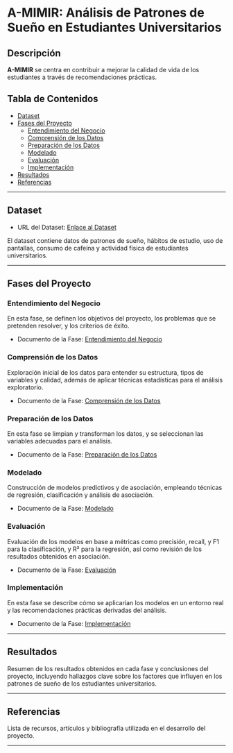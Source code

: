 # A-MIMIR: Análisis de Patrones de Sueño en Estudiantes Universitarios

## Descripción
**A-MIMIR** se centra en contribuir a mejorar la calidad de vida de los estudiantes a través de recomendaciones prácticas.

## Tabla de Contenidos
- [Dataset](#dataset)
- [Fases del Proyecto](#fases-del-proyecto)
  - [Entendimiento del Negocio](#entendimiento-del-negocio)
  - [Comprensión de los Datos](#comprensión-de-los-datos)
  - [Preparación de los Datos](#preparación-de-los-datos)
  - [Modelado](#modelado)
  - [Evaluación](#evaluación)
  - [Implementación](#implementación)
- [Resultados](#resultados)
- [Referencias](#referencias)

---

## Dataset
- URL del Dataset: [Enlace al Dataset](https://www.kaggle.com/datasets/arsalanjamal002/student-sleep-patterns)

El dataset contiene datos de patrones de sueño, hábitos de estudio, uso de pantallas, consumo de cafeína y actividad física de estudiantes universitarios.

---

## Fases del Proyecto

### Entendimiento del Negocio
En esta fase, se definen los objetivos del proyecto, los problemas que se pretenden resolver, y los criterios de éxito. 

- Documento de la Fase: [Entendimiento del Negocio](https://classroom.google.com/u/0/c/NzAzNjQ1NjI1NzEw/a/NzI4NzY5MTQyNTc2/details)

### Comprensión de los Datos
Exploración inicial de los datos para entender su estructura, tipos de variables y calidad, además de aplicar técnicas estadísticas para el análisis exploratorio.

- Documento de la Fase: [Comprensión de los Datos](URL_DOCUMENTO_COMPRENSION_DATOS)

### Preparación de los Datos
En esta fase se limpian y transforman los datos, y se seleccionan las variables adecuadas para el análisis. 

- Documento de la Fase: [Preparación de los Datos](URL_DOCUMENTO_PREPARACION_DATOS)

### Modelado
Construcción de modelos predictivos y de asociación, empleando técnicas de regresión, clasificación y análisis de asociación.

- Documento de la Fase: [Modelado](URL_DOCUMENTO_MODELADO)

### Evaluación
Evaluación de los modelos en base a métricas como precisión, recall, y F1 para la clasificación, y R² para la regresión, así como revisión de los resultados obtenidos en asociación.

- Documento de la Fase: [Evaluación](URL_DOCUMENTO_EVALUACION)

### Implementación
En esta fase se describe cómo se aplicarían los modelos en un entorno real y las recomendaciones prácticas derivadas del análisis.

- Documento de la Fase: [Implementación](URL_DOCUMENTO_IMPLEMENTACION)

---

## Resultados
Resumen de los resultados obtenidos en cada fase y conclusiones del proyecto, incluyendo hallazgos clave sobre los factores que influyen en los patrones de sueño de los estudiantes universitarios.

---

## Referencias
Lista de recursos, artículos y bibliografía utilizada en el desarrollo del proyecto.

---

